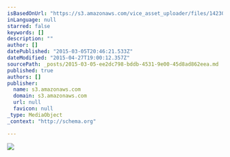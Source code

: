 ```yaml
---
isBasedOnUrl: "https://s3.amazonaws.com/vice_asset_uploader/files/14230914901422278769_photography_by_han_bin_headpiece_by_katsuya_kamo_reverse2.gif"
inLanguage: null
starred: false
keywords: []
description: ""
author: []
datePublished: "2015-03-05T20:46:21.533Z"
dateModified: "2015-04-27T19:00:12.357Z"
sourcePath: _posts/2015-03-05-ee2dc798-bddb-4531-9e00-45d8ad862eea.md
published: true
authors: []
publisher:
  name: s3.amazonaws.com
  domain: s3.amazonaws.com
  url: null
  favicon: null
_type: MediaObject
_context: "http://schema.org"

---
```

![](https://s3.amazonaws.com/vice_asset_uploader/files/14230914901422278769_photography_by_han_bin_headpiece_by_katsuya_kamo_reverse2.gif)